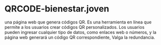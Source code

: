 # QRCODE-bienestar.joven
una página web que genera códigos QR. Es una herramienta en línea que permite a los usuarios crear códigos QR personalizados. Los usuarios pueden ingresar cualquier tipo de datos, como enlaces web o números, y la página web generará un código QR correspondiente, Valga la redundancia.
